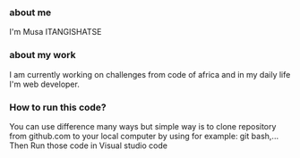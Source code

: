 ### about me
I'm Musa ITANGISHATSE
### about my work
I am currently working on challenges from code of africa and in my daily life I'm web developer.
### How to run this code?
You can use difference many ways but simple way is to clone repository from github.com to your local computer by using for example: git bash,... 
Then Run those code in Visual studio code
